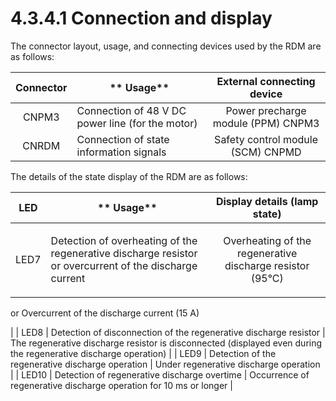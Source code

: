 # 4.3.4.1 Connection and display

The connector layout, usage, and connecting devices used by the RDM are as follows:

| Connector | **                         Usage**                |     External connecting device     |
| :-------: | ------------------------------------------------- | :--------------------------------: |
|   CNPM3   | Connection of 48 V DC power line (for the motor)  | Power precharge module (PPM) CNPM3 |
|   CNRDM   | Connection of state information signals           |  Safety control module (SCM) CNPMD |

The details of the state display of the RDM are as follows:

| **LED** | **                         Usage**                                                                      |                                                  Display details (lamp state)                                                  |
| :-----: | ------------------------------------------------------------------------------------------------------- | :----------------------------------------------------------------------------------------------------------------------------: |
|   LED7  | Detection of overheating of the regenerative discharge resistor or overcurrent of the discharge current | <p>Overheating of the regenerative discharge resistor (95°C)</p><p>or Overcurrent of the discharge current (15 A)</p><p></p> |
|   LED8  | Detection of disconnection of the regenerative discharge resistor                                       |        The regenerative discharge resistor is disconnected (displayed even during the regenerative discharge operation)        |
|   LED9  | Detection of the regenerative discharge operation                                                       |                                             Under regenerative discharge operation                                             |
|  LED10  | Detection of regenerative discharge overtime                                                            |                               Occurrence of regenerative discharge operation for 10 ms or longer                               |
